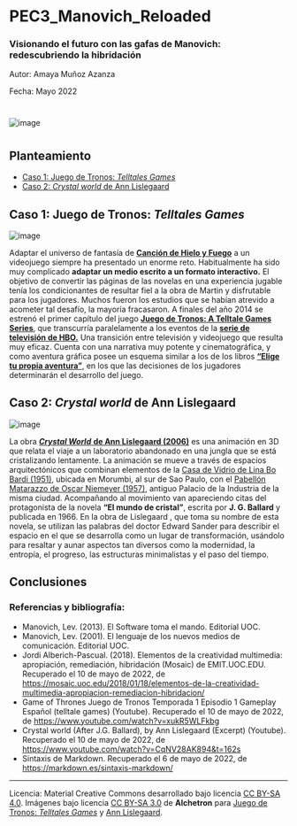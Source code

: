 # PEC3_Manovich_Reloaded
### Visionando el futuro con las gafas de Manovich: redescubriendo la hibridación

Autor: Amaya Muñoz Azanza

Fecha: Mayo 2022

#

![image](https://user-images.githubusercontent.com/104756604/167637953-ecb0f5b9-0751-4a2e-ae7f-09400738d443.png)



#

## Planteamiento
- [Caso 1: Juego de Tronos: *Telltales Games*](#head1)
- [Caso 2: *Crystal world* de Ann Lislegaard](#head2)

## <a name="head1">Caso 1: Juego de Tronos: *Telltales Games*</a>

![image](https://user-images.githubusercontent.com/104756604/167647256-c156e29a-2df8-402d-99bc-585cf280e785.png)


Adaptar el universo de fantasía de [**Canción de Hielo y Fuego**](https://es.wikipedia.org/wiki/Canci%C3%B3n_de_hielo_y_fuego) a un videojuego siempre ha presentado un enorme reto. Habitualmente ha sido muy complicado **adaptar un medio escrito a un formato interactivo.** El objetivo de convertir las páginas de las novelas en una experiencia jugable tenía los condicionantes de resultar fiel a la obra de Martin y disfrutable para los jugadores. Muchos fueron los estudios que se habían atrevido a acometer  tal desafío, la mayoría fracasaron.
A finales del año 2014 se estrenó el primer capítulo del juego [**Juego de Tronos: A Telltale Games Series**](https://es.wikipedia.org/wiki/Juego_de_tronos_(videojuego_de_2014)), que transcurría paralelamente a los eventos de la [**serie de televisión de HBO.**](https://es.wikipedia.org/wiki/Game_of_Thrones) Una transición entre televisión y videojuego que resulta muy eficaz. Cuenta con una narrativa muy potente y cinematográfica, y como aventura gráfica posee un esquema similar a los de los libros [**“Elige tu propia aventura”**](https://es.wikipedia.org/wiki/Elige_tu_propia_aventura), en los que las decisiones de los jugadores determinarán el desarrollo del juego.

## <a name="head2">Caso 2: *Crystal world* de Ann Lislegaard</a>
  ![image](https://user-images.githubusercontent.com/104756604/167624945-65a7f385-7328-4e1c-a008-0daaa9884363.png)

  La obra [***Crystal World*** **de Ann Lislegaard (2006)**](https://www.youtube.com/watch?v=CqNV28AK894) es una animación en 3D que relata el viaje a un laboratorio abandonado en una jungla que se está cristalizando lentamente. La animación se mueve a través de espacios arquitectónicos que combinan elementos de la [Casa de Vidrio de Lina Bo Bardi (1951)](https://www.youtube.com/watch?v=8RDMVHuKGN8&t=1s),  ubicada en Morumbi, al sur de Sao Paulo, con el [Pabellón Matarazzo de Oscar Niemeyer (1957)](https://www.youtube.com/watch?v=aR-6DpASWwc), antiguo Palacio de la Industria de la misma ciudad.
  Acompañando al movimiento van apareciendo citas del protagonista de la novela **“El mundo de cristal”**, escrita por **J. G. Ballard** y publicada en 1966. En la obra de Lislegaard , que toma su nombre de esta novela, se utilizan las palabras del doctor Edward Sander para describir el espacio en el que se desarrolla como un lugar de transformación, usándolo para resaltar y aunar aspectos tan diversos como la modernidad, la entropía, el progreso, las estructuras minimalistas y el paso del tiempo.
  
  ## Conclusiones
  




### Referencias y bibliografía:
- Manovich, Lev. (2013). El Software toma el mando. Editorial UOC.
- Manovich, Lev. (2001). El lenguaje de los nuevos medios de comunicación. Editorial UOC.
- Jordi Alberich-Pascual. (2018). Elementos de la creatividad multimedia: apropiación, remediación, hibridación (Mosaic) de EMIT.UOC.EDU. Recuperado el 10 de mayo de 2022, de https://mosaic.uoc.edu/2018/01/18/elementos-de-la-creatividad-multimedia-apropiacion-remediacion-hibridacion/
- Game of Thrones Juego de Tronos Temporada 1 Episodio 1 Gameplay Español (telltale games) (Youtube). Recuperado el 10 de mayo de 2022, de https://www.youtube.com/watch?v=xukR5WLFkbg
- Crystal world (After J.G. Ballard), by Ann Lislegaard (Excerpt) (Youtube). Recuperado el 10 de mayo de 2022, de https://www.youtube.com/watch?v=CqNV28AK894&t=162s
- Sintaxis de Markdown. Recuperado el 6 de mayo de 2022, de https://markdown.es/sintaxis-markdown/

---

Licencia: Material Creative Commons desarrollado bajo licencia [CC BY-SA 4.0](https://creativecommons.org/licenses/by-sa/4.0/deed.es). Imágenes bajo licencia [CC BY-SA 3.0](https://creativecommons.org/licenses/by-sa/3.0/) de **Alchetron** para [Juego de Tronos: *Telltales Games*](https://alchetron.com/Game-of-Thrones-(2014-video-game)) y [Ann Lislegaard](https://alchetron.com/Ann-Lislegaard).
